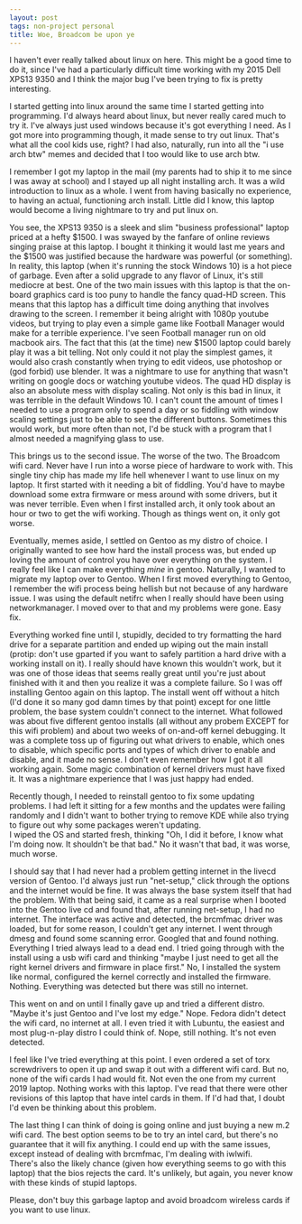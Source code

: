 ```yaml
---
layout: post
tags: non-project personal
title: Woe, Broadcom be upon ye
---
```


I haven't ever really talked about linux on here.  This might be a good time to do it, since I've had a particularly
difficult time working with my 2015 Dell XPS13 9350 and I think the major bug I've been trying to fix is pretty interesting.

I started getting into linux around the same time I started getting into programming.  I'd always heard about linux, but
never really cared much to try it.  I've always just used windows because it's got everything I need.  As I got more into
programming though, it made sense to try out linux.  That's what all the cool kids use, right?  I had also, naturally, run
into all the "i use arch btw" memes and decided that I too would like to use arch btw.  

I remember I got my laptop in the mail (my parents had to ship it to me since I was away at school) and I stayed up all night
installing arch.  It was a wild introduction to linux as a whole.  I went from having basically no experience, to having an
actual, functioning arch install.  Little did I know, this laptop would become a living nightmare to try and put linux on.  

You see, the XPS13 9350 is a sleek and slim "business professional" laptop priced at a hefty $1500.  I was swayed by the fanfare
of online reviews singing praise at this laptop.  I bought it thinking it would last me years and the $1500 was justified because
the hardware was powerful (or something).  In reality, this laptop (when it's running the stock Windows 10) is a hot piece of garbage.
Even after a solid upgrade to any flavor of Linux, it's still mediocre at best.  One of the two main issues with this laptop is that
the on-board graphics card is too puny to handle the fancy quad-HD screen.  This means that this laptop has a difficult time doing
anything that involves drawing to the screen. I remember it being alright with 1080p youtube videos, but trying to play even a simple
game like Football Manager would make for a terrible experience.  I've seen Football manager run on old macbook airs.  The fact that 
this (at the time) new $1500 laptop could barely play it was a bit telling.  Not only could it not play the simplest games, it would
also crash constantly when trying to edit videos, use photoshop or (god forbid) use blender.  It was a nightmare to use for anything
that wasn't writing on google docs or watching youtube videos.  The quad HD display is also an absolute mess with display scaling. 
Not only is this bad in linux, it was terrible in the default Windows 10.  I can't count the amount of times I needed to use a program
only to spend a day or so fiddling with window scaling settings just to be able to see the different buttons.  Sometimes this would work,
but more often than not, I'd be stuck with a program that I almost needed a magnifying glass to use.  

This brings us to the second issue.  The worse of the two. The Broadcom wifi card.  Never have I run into a worse piece of hardware to work
with.  This single tiny chip has made my life hell whenever I want to use linux on my laptop.  It first started with it needing a bit of
fiddling.  You'd have to maybe download some extra firmware or mess around with some drivers, but it was never terrible.  Even when I first
installed arch, it only took about an hour or two to get the wifi working.  Though as things went on, it only got worse.  

Eventually, memes aside, I settled on Gentoo as my distro of choice.  I originally wanted to see how hard the install process was, but ended
up loving the amount of control you have over everything on the system.  I really feel like I can make everything *mine* in gentoo.  Naturally, 
I wanted to migrate my laptop over to Gentoo.  When I first moved everything to Gentoo, I remember the wifi process being hellish but not because
of any hardware issue.  I was using the default netifrc when I really should have been using networkmanager.  I moved over to that and my problems
were gone.  Easy fix.  

Everything worked fine until I, stupidly, decided to try formatting the hard drive for a separate partition and ended up wiping out the main install (protip: don't use gparted
if you want to safely partition a hard drive with a working install on it).  I really should have known this wouldn't work, but it was one of those ideas
that seems really great until you're just about finished with it and then you realize it was a complete failure.  So I was off installing Gentoo
again on this laptop.  The install went off without a hitch (I'd done it so many god damn times by that point) except for one little problem, the base system 
couldn't connect to the internet.  What followed was about five different gentoo installs (all without any probem EXCEPT for this wifi problem) and about
two weeks of on-and-off kernel debugging.  It was a complete toss up of figuring out what drivers to enable, which ones to disable, which specific ports and
types of which driver to enable and disable, and it made no sense.  I don't even remember how I got it all working again.  Some magic combination
of kernel drivers must have fixed it.  It was a nightmare experience that I was just happy had ended.  

Recently though, I needed to reinstall gentoo to fix some updating problems.  I had left it sitting for a few months and the updates were failing randomly
and I didn't want to bother trying to remove KDE while also trying to figure out why some packages weren't updating.  
I wiped the OS and started fresh, thinking "Oh, I did it before, I know what I'm doing now.  It shouldn't be that bad." No it wasn't that bad, it was worse,
much worse. 

I should say that I had never had a problem getting internet in the livecd version of Gentoo.  I'd always just run "net-setup," click through the options and the internet
would be fine.  It was always the base system itself that had the problem.  With that being said, it came as a real surprise when I booted into the Gentoo live cd
and found that, after running net-setup, I had no internet.  The interface was active and detected, the brcmfmac driver was loaded, but for some reason, 
I couldn't get any internet.  I went through dmesg and found some scanning error.  Googled that and found nothing.  Everything I tried always lead to a dead end.
I tried going through with the install using a usb wifi card and thinking "maybe I just need to get all the right kernel drivers and firmware in place first." No,
I installed the system like normal, configured the kernel correctly and installed the firmware.  Nothing.  Everything was detected but there was still no internet.

This went on and on until I finally gave up and tried a different distro. "Maybe it's just Gentoo and I've lost my edge." Nope.  Fedora didn't detect the wifi
card, no internet at all.  I even tried it with Lubuntu, the easiest and most plug-n-play distro I could think of.  Nope,  still nothing.  It's not even detected.

I feel like I've tried everything at this point.  I even ordered a set of torx screwdrivers to open it up and swap it out with a different wifi card.  But no, none
of the wifi cards I had would fit.  Not even the one from my current 2019 laptop.  Nothing works with this laptop.  I've read that there were other revisions of this
laptop that have intel cards in them.  If I'd had that, I doubt I'd even be thinking about this problem. 

The last thing I can think of doing is going online and just buying a new m.2 wifi card.  The best option seems to be to try an intel card, but there's no guarantee
that it will fix anything.  I could end up with the same issues, except instead of dealing with brcmfmac, I'm dealing with iwlwifi.  
There's also the likely chance (given how everything seems to go with this laptop) that the bios rejects the card.  It's unlikely, but again, you never know with
these kinds of stupid laptops.  

Please, don't buy this garbage laptop and avoid broadcom wireless cards if you want to use linux. 

